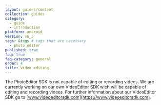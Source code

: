 ```yaml
---
layout: guides/content
collection: guides
category:
  - guide
  - introduction
platform: android
version: v6_5
tags: &tags # tags that are necessary
  - photo editor
published: true
faq: true
faq-category: general
order: 4
title: Video editing
---
```


The PhotoEditor SDK is not capable of editing or recording videos. We are currently working on our own VideoEditor SDK wich will be capable of editing and recording videos.
For further information about our VideoEditor SDK go to [www.videoeditorsdk.com](https://www.videoeditorsdk.com).